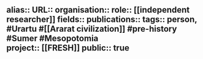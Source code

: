 alias::
URL::
organisation::
role:: [[independent researcher]] 
fields::
publications:: 
tags:: person, #Urartu #[[Ararat civilization]] #pre-history #Sumer #Mesopotomia  
project:: [[FRESH]] 
public:: true
-